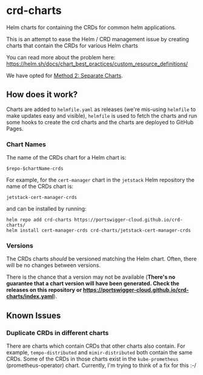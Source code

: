 # crd-charts
Helm charts for containing the CRDs for common helm applications.

This is an attempt to ease the Helm / CRD management issue by creating charts that contain the CRDs
for various Helm charts 

You can read more about the problem here: https://helm.sh/docs/chart_best_practices/custom_resource_definitions/

We have opted for [Method 2: Separate Charts](https://helm.sh/docs/chart_best_practices/custom_resource_definitions/#method-2-separate-charts).

## How does it work?

Charts are added to `helmfile.yaml` as releases (we're mis-using `helmfile` to make updates easy and visible), `helmfile` is used to fetch
the charts and run some hooks to create the crd charts and the charts are deployed to GitHub Pages.

### Chart Names
The name of the CRDs chart for a Helm chart is:
```
$repo-$chartName-crds
```

For example, for the `cert-manager` chart in the `jetstack` Helm repository the name of the CRDs chart is:
```
jetstack-cert-manager-crds
```

and can be installed by running:
```
helm repo add crd-charts https://portswigger-cloud.github.io/crd-charts/
helm install cert-manager-crds crd-charts/jetstack-cert-manager-crds
```

### Versions
The CRDs charts _should_ be versioned matching the Helm chart. Often, there will be no changes between versions.

There is the chance that a version may not be available
(**There's no guarantee that a chart version will have been generated. Check the releases on this repository or https://portswigger-cloud.github.io/crd-charts/index.yaml**).

## Known Issues
### Duplicate CRDs in different charts
There are charts which contain CRDs that other charts also contain. For example, `tempo-distributed` and `mimir-distributed`
both contain the same CRDs. Some of the CRDs in those charts exist in the `kube-prometheus` (prometheus-operator) chart.
Currently, I'm trying to think of a fix for this :-/



